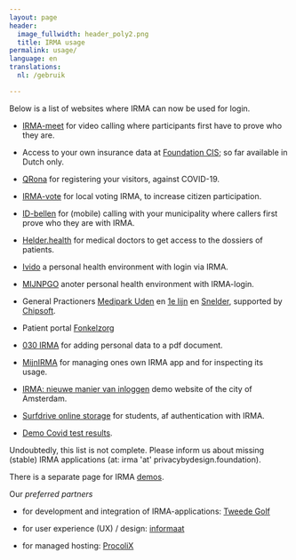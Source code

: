 ```yaml
---
layout: page
header:
  image_fullwidth: header_poly2.png
  title: IRMA usage
permalink: usage/
language: en
translations:
  nl: /gebruik

---
```


Below is a list of websites where IRMA can now be used for login.

  * [IRMA-meet](https://irma-meet.nl/) for video calling where 
    participants first have to prove who they are.

  * Access to your own insurance data at [Foundation
    CIS](https://www.stichtingcis.nl/); so far available in Dutch only.

  * [QRona](https://qrona.info/) for registering your visitors, against
    COVID-19.

  * [IRMA-vote](https://www.ru.nl/ihub/research/research-projects/irma-vote/)
    for local voting IRMA, to increase citizen participation.

  * [ID-bellen](https://www.idbellen.nl/) for (mobile) calling with your
    municipality where callers first prove who they are with IRMA.

  * [Helder.health](https://helder.health/) for medical doctors to
    get access to the dossiers of patients.

  * [Ivido](https://platform.ivido.nl/) a personal health environment with
    login via IRMA.

  * [MIJNPGO](https://mijnpgo.org/) anoter personal health environment
    with IRMA-login.

  * General Practioners [Medipark Uden](https://medipark.hix365.nl/)
    en [1e
    lijn](https://1elijn.praktijkinfo.nl/onlinepatientomgeving/) en
    [Snelder](https://mijn.huisartsenpraktijksnelder.nl/), supported
    by [Chipsoft](https://www.chipsoft.nl).

  * Patient portal [Fonkelzorg](https://fonkelzorg.nl/patientenportaal/)

  * [030 IRMA](https://www.030irma.nl/) for adding personal data to a
    pdf document.

  * [MijnIRMA](https://privacybydesign.foundation/mijnirma/) for
    managing ones own IRMA app and for inspecting its usage.

  * [IRMA: nieuwe manier van
    inloggen](https://www.amsterdam.nl/innovatie/digitalisering-technologie/irma-nieuwe-manier-inloggen/) demo website of the city of Amsterdam.

  * [Surfdrive online
    storage](https://www.surf.nl/en/news/pilot-surfdrive-for-students)
    for students, af authentication with IRMA.

  * [Demo Covid test results](https://demo.irma.dev/).


Undoubtedly, this list is not complete. Please inform us about missing
(stable) IRMA applications (at: irma 'at' privacybydesign.foundation).

There is a separate page for IRMA [demos](/demo-en).

Our *preferred partners* 

* for development and integration of IRMA-applications: [Tweede
  Golf](https://tweedegolf.nl/)

* for user experience (UX) / design: [informaat](https://informaat.nl/en)

* for managed hosting: [ProcoliX](https://www.procolix.com/)

